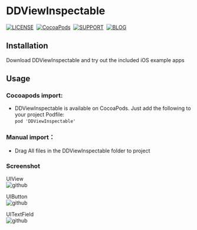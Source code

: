 
# DDViewInspectable

[![LICENSE](https://img.shields.io/badge/license-MIT-green.svg?style=flat)](https://github.com/dd2333/DDViewInspectable/blob/master/LICENSE)&nbsp;
[![CocoaPods](http://img.shields.io/cocoapods/v/DDViewInspectable.svg?style=flat)](http://cocoapods.org/?q=DDViewInspectable)&nbsp;
[![SUPPORT](https://img.shields.io/badge/support-iOS%207%2B%20-blue.svg?style=flat)](https://en.wikipedia.org/wiki/IOS_7)&nbsp;
[![BLOG](https://img.shields.io/badge/blog-www.dd2333.com-orange.svg?style=flat)](http://www.dd2333.com)&nbsp;
  
Installation
-----------------------------------
  Download DDViewInspectable and try out the included iOS example apps<br />

Usage
-----------------------------------

### Cocoapods import:
* DDViewInspectable is available on CocoaPods. Just add the following to your project Podfile:<br />
  ```pod 'DDViewInspectable' ```

### Manual import：
* Drag All files in the DDViewInspectable folder to project<br />

### Screenshot

UIView<br />
![github](https://github.com/dd2333/DDViewInspectable/blob/master/Examples/UIView.png "UIView")

UIButton<br />
![github](https://github.com/dd2333/DDViewInspectable/blob/master/Examples/UIButton.png "UIButton")

UITextField<br />
![github](https://github.com/dd2333/DDViewInspectable/blob/master/Examples/UITextField.png "UITextField")
